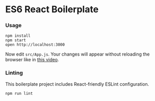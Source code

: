 ES6 React Boilerplate
=====================

### Usage

```
npm install
npm start
open http://localhost:3000
```

Now edit `src/App.js`.
Your changes will appear without reloading the browser like in [this video](http://vimeo.com/100010922).

### Linting

This boilerplate project includes React-friendly ESLint configuration.

```
npm run lint
```

